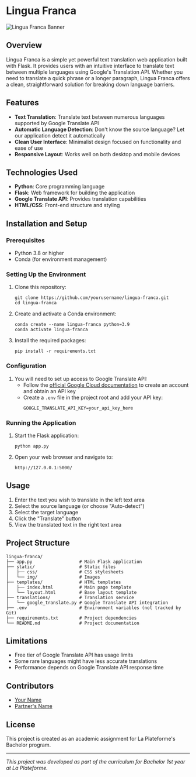 # Lingua Franca

![Lingua Franca Banner](https://via.placeholder.com/800x200?text=Lingua+Franca)

## Overview

Lingua Franca is a simple yet powerful text translation web application built with Flask. It provides users with an intuitive interface to translate text between multiple languages using Google's Translation API. Whether you need to translate a quick phrase or a longer paragraph, Lingua Franca offers a clean, straightforward solution for breaking down language barriers.

## Features

- **Text Translation**: Translate text between numerous languages supported by Google Translate API
- **Automatic Language Detection**: Don't know the source language? Let our application detect it automatically
- **Clean User Interface**: Minimalist design focused on functionality and ease of use
- **Responsive Layout**: Works well on both desktop and mobile devices

## Technologies Used

- **Python**: Core programming language
- **Flask**: Web framework for building the application
- **Google Translate API**: Provides translation capabilities
- **HTML/CSS**: Front-end structure and styling

## Installation and Setup

### Prerequisites

- Python 3.8 or higher
- Conda (for environment management)

### Setting Up the Environment

1. Clone this repository:
   ```
   git clone https://github.com/yourusername/lingua-franca.git
   cd lingua-franca
   ```

2. Create and activate a Conda environment:
   ```
   conda create --name lingua-franca python=3.9
   conda activate lingua-franca
   ```

3. Install the required packages:
   ```
   pip install -r requirements.txt
   ```

### Configuration

1. You will need to set up access to Google Translate API:
   - Follow the [official Google Cloud documentation](https://cloud.google.com/translate/docs/setup) to create an account and obtain an API key
   - Create a `.env` file in the project root and add your API key:
     ```
     GOOGLE_TRANSLATE_API_KEY=your_api_key_here
     ```

### Running the Application

1. Start the Flask application:
   ```
   python app.py
   ```

2. Open your web browser and navigate to:
   ```
   http://127.0.0.1:5000/
   ```

## Usage

1. Enter the text you wish to translate in the left text area
2. Select the source language (or choose "Auto-detect")
3. Select the target language
4. Click the "Translate" button
5. View the translated text in the right text area

## Project Structure

```
lingua-franca/
├── app.py                  # Main Flask application
├── static/                 # Static files
│   ├── css/                # CSS stylesheets
│   └── img/                # Images
├── templates/              # HTML templates
│   ├── index.html          # Main page template
│   └── layout.html         # Base layout template
├── translations/           # Translation service
│   └── google_translate.py # Google Translate API integration
├── .env                    # Environment variables (not tracked by Git)
├── requirements.txt        # Project dependencies
└── README.md               # Project documentation
```

## Limitations

- Free tier of Google Translate API has usage limits
- Some rare languages might have less accurate translations
- Performance depends on Google Translate API response time

## Contributors

- [Your Name](https://github.com/yourusername)
- [Partner's Name](https://github.com/partnerusername)

## License

This project is created as an academic assignment for La Plateforme's Bachelor program. 

---

*This project was developed as part of the curriculum for Bachelor 1st year at La Plateforme.*